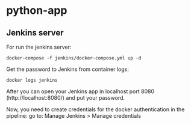 # python-app

## Jenkins server

For run the jenkins server:
```
docker-compose -f jenkins/docker-compose.yml up -d
```

Get the password to Jenkins from container logs:
```
docker logs jenkins
```
After you can open your Jenkins app in localhost port 8080 (http://localhost:8080/) and put your password.

Now, you need to create credentials for the docker authentication in the pipeline:
go to:
Manage Jenkins > Manage credentials
